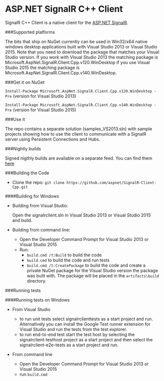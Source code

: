 ASP.NET SignalR C++ Client 
======== 

SignalR C++ Client is a native client for the [ASP.NET SignalR](https://github.com/SignalR/SignalR/). 

###Supported platforms

The bits that ship on NuGet currently can be used in Win32/x64 native windows desktop applications built with Visual Studio 2013 or Visual Studio 2015. Note that you need to download the package that matches your Visual Studio version. If you work with Visual Studio 2013 the matching package is Microsoft.AspNet.SignalR.Client.Cpp.v120.WinDesktop if you use Visual Studio 2015 the matching package is Microsoft.AspNet.SignalR.Client.Cpp.v140.WinDesktop.

###Get it on NuGet

`Install-Package Microsoft.AspNet.SignalR.Client.Cpp.v120.WinDesktop -Pre` (version for Visual Studio 2013)

`Install-Package Microsoft.AspNet.SignalR.Client.Cpp.v140.WinDesktop -Pre` (version for Visual Studio 2015)


###Use it

The repo contains a separate solution (samples_VS2013.sln) with sample projects showing how to use the client to communicate with a SignalR server using Persistent Connections and Hubs.

###Nightly builds

Signed nigthly builds are available on a separate feed. You can find them [here](https://www.myget.org/gallery/aspnetvnext)

###Building the Code

* Clone the repo:
  `git clone https://github.com/aspnet/SignalR-Client-Cpp.git`

####Building for Windows

* Building from Visual Studio:

  Open the signalrclient.sln in Visual Studio 2013 or Visual Studio 2015 and build. 

* Building from command line:
  * Open the Developer Command Prompt for Visual Studio 2013 or Visual Studio 2015
  * Run:
    * `build.cmd /t:Build` to build the code
    * `build.cmd` to build the code and run tests
    * `build.cmd /t:CreatePackage` to build the code and create a private NuGet package for the Visual Studio version the package was built with. The package will be placed in the `artifacts\build` directory.
  
###Running tests

####Running tests on Windows

* From Visual Studio
  * to run unit tests select signalrclienttests as a start project and run. Alternatively you can install the Google Test runner extension for Visual Studio and run the tests from the test explorer.
  * to run end-to-end test start the test host by selecting the signalrclient-testhost project as a start project and then select the signalrclient-e2e-tests as a start project and run.

* From command line
  * Open the Developer Command Prompt for Visual Studio 2013 or Visual Studio 2015
  * run `build.cmd`
